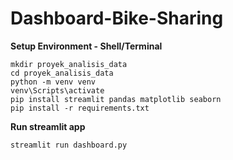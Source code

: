 # Dashboard-Bike-Sharing
**Setup Environment - Shell/Terminal**
```
mkdir proyek_analisis_data
cd proyek_analisis_data
python -m venv venv
venv\Scripts\activate
pip install streamlit pandas matplotlib seaborn
pip install -r requirements.txt
```
**Run streamlit app**
```
streamlit run dashboard.py
```
